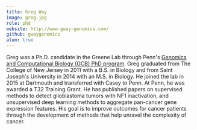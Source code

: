 ```yaml
---
title: Greg Way
image: greg.jpg
role: phd
website: http://www.gway-genomics.com/
github: gwaygenomics
alum: true
---
```


Greg was a Ph.D. candidate in the Greene Lab through Penn's [Genomics and Computational Biology (GCB) PhD program](http://www.med.upenn.edu/gcb/).
Greg graduated from The College of New Jersey in 2011 with a B.S. in Biology and from Saint Joseph's University in 2014 with an M.S. in Biology.
He joined the lab in 2015 at Dartmouth and transferred with Casey to Penn.
At Penn, he was awarded a T32 Training Grant.
He has published papers on supervised methods to detect glioblastoma tumors with NF1 inactivation, and unsupervised deep learning methods to aggregate pan-cancer gene expression features.
His goal is to improve outcomes for cancer patients through the development of methods that help unravel the complexity of cancer.
